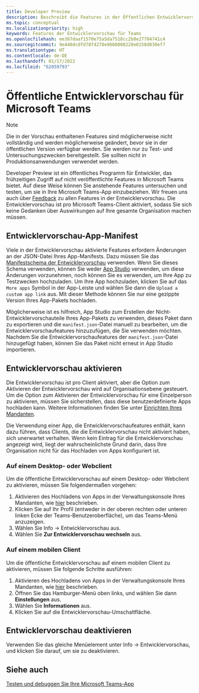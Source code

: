 ```yaml
---
title: Developer Preview
description: Beschreibt die Features in der Öffentlichen Entwicklervorschau für Microsoft Teams
ms.topic: conceptual
ms.localizationpriority: high
keywords: Features der Entwicklervorschau für Teams
ms.openlocfilehash: ee367daaf1570e75a5da7518cc2b0e27704741c4
ms.sourcegitcommit: 9e448dcdfd78f4278e9600808228e8158d830ef7
ms.translationtype: HT
ms.contentlocale: de-DE
ms.lasthandoff: 01/17/2022
ms.locfileid: "62059793"
---
```

# <a name="public-developer-preview-for-microsoft-teams"></a>Öffentliche Entwicklervorschau für Microsoft Teams

>[!NOTE]
>Die in der Vorschau enthaltenen Features sind möglicherweise nicht vollständig und werden möglicherweise geändert, bevor sie in der öffentlichen Version verfügbar werden. Sie werden nur zu Test- und Untersuchungszwecken bereitgestellt. Sie sollten nicht in Produktionsanwendungen verwendet werden.

Developer Preview ist ein öffentliches Programm für Entwickler, das frühzeitigen Zugriff auf nicht veröffentlichte Features in Microsoft Teams bietet. Auf diese Weise können Sie anstehende Features untersuchen und testen, um sie in Ihre Microsoft Teams-App einzubeziehen. Wir freuen uns auch über [Feedback](~/feedback.md) zu allen Features in der Entwicklervorschau. Die Entwicklervorschau ist pro Microsoft Teams-Client aktiviert, sodass Sie sich keine Gedanken über Auswirkungen auf Ihre gesamte Organisation machen müssen.

## <a name="developer-preview-app-manifest"></a>Entwicklervorschau-App-Manifest

Viele in der Entwicklervorschau aktivierte Features erfordern Änderungen an der JSON-Datei Ihres App-Manifests. Dazu müssen Sie das [Manifestschema der Entwicklervorschau](~/resources/schema/manifest-schema-dev-preview.md) verwenden. Wenn Sie dieses Schema verwenden, können Sie weder [App Studio](~/concepts/build-and-test/app-studio-overview.md) verwenden, um diese Änderungen vorzunehmen, noch können Sie es verwenden, um Ihre App zu Testzwecken hochzuladen. Um Ihre App hochzuladen, klicken Sie auf das `More apps` Symbol in der App-Leiste und wählen Sie dann die `Upload a custom app link` aus. Mit dieser Methode können Sie nur eine gezippte Version Ihres App-Pakets hochladen.

Möglicherweise ist es hilfreich, App Studio zum Erstellen der Nicht-Entwicklervorschauteile Ihres App-Pakets zu verwenden, dieses Paket dann zu exportieren und die `manifest.json`-Datei manuell zu bearbeiten, um die Entwicklervorschaufeatures hinzuzufügen, die Sie verwenden möchten. Nachdem Sie die Entwicklervorschaufeatures der `manifest.json`-Datei hinzugefügt haben, können Sie das Paket nicht erneut in App Studio importieren.

## <a name="enable-developer-preview"></a>Entwicklervorschau aktivieren

Die Entwicklervorschau ist pro Client aktiviert, aber die Option zum Aktivieren der Entwicklervorschau wird auf Organisationsebene gesteuert. Um die Option zum Aktivieren der Entwicklervorschau für eine Einzelperson zu aktivieren, müssen Sie sicherstellen, dass diese benutzerdefinierte Apps hochladen kann. Weitere Informationen finden Sie unter [Einrichten Ihres Mandanten](~/concepts/build-and-test/prepare-your-o365-tenant.md).

Die Verwendung einer App, die Entwicklervorschaufeatures enthält, kann dazu führen, dass Clients, die die Entwicklervorschau nicht aktiviert haben, sich unerwartet verhalten. Wenn kein Eintrag für die Entwicklervorschau angezeigt wird, liegt der wahrscheinlichste Grund darin, dass Ihre Organisation nicht für das Hochladen von Apps konfiguriert ist.

### <a name="on-a-desktop-or-web-client"></a>Auf einem Desktop- oder Webclient

Um die öffentliche Entwicklervorschau auf einem Desktop- oder Webclient zu aktivieren, müssen Sie folgendermaßen vorgehen:

1. Aktivieren des Hochladens von Apps in der Verwaltungskonsole Ihres Mandanten, wie [hier](~/concepts/build-and-test/prepare-your-o365-tenant.md) beschrieben.
1. Klicken Sie auf Ihr Profil (entweder in der oberen rechten oder unteren linken Ecke der Teams-Benutzeroberfläche), um das Teams-Menü anzuzeigen.
1. Wählen Sie Info → Entwicklervorschau aus.
1. Wählen Sie **Zur Entwicklervorschau wechseln** aus.

### <a name="on-a-mobile-client"></a>Auf einem mobilen Client

Um die öffentliche Entwicklervorschau auf einem mobilen Client zu aktivieren, müssen Sie folgende Schritte ausführen:

1. Aktivieren des Hochladens von Apps in der Verwaltungskonsole Ihres Mandanten, wie [hier](~/concepts/build-and-test/prepare-your-o365-tenant.md) beschrieben.
1. Öffnen Sie das Hamburger-Menü oben links, und wählen Sie dann **Einstellungen** aus.
1. Wählen Sie **Informationen** aus.
1. Klicken Sie auf die Entwicklervorschau-Umschaltfläche.

## <a name="disable-developer-preview"></a>Entwicklervorschau deaktivieren

Verwenden Sie das gleiche Menüelement unter Info → Entwicklervorschau, und klicken Sie darauf, um sie zu deaktivieren.

## <a name="see-also"></a>Siehe auch

[Testen und debuggen Sie Ihre Microsoft Teams-App](~/concepts/build-and-test/debug.md)